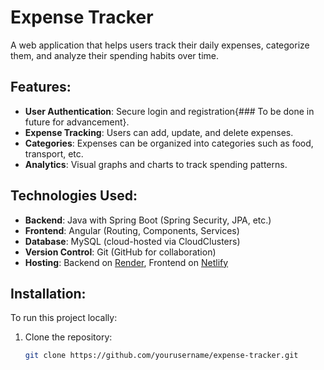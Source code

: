 # Expense Tracker

A web application that helps users track their daily expenses, categorize them, and analyze their spending habits over time.

## Features:
- **User Authentication**: Secure login and registration{### To be done in future for advancement}.
- **Expense Tracking**: Users can add, update, and delete expenses.
- **Categories**: Expenses can be organized into categories such as food, transport, etc.
- **Analytics**: Visual graphs and charts to track spending patterns.

## Technologies Used:
- **Backend**: Java with Spring Boot (Spring Security, JPA, etc.)
- **Frontend**: Angular (Routing, Components, Services)
- **Database**: MySQL (cloud-hosted via CloudClusters)
- **Version Control**: Git (GitHub for collaboration)
- **Hosting**: Backend on [Render](https://render.com), Frontend on [Netlify](https://etk1.netlify.app/)

## Installation:
To run this project locally:
1. Clone the repository:
   ```bash
   git clone https://github.com/yourusername/expense-tracker.git
